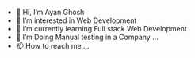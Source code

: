 - 👋 Hi, I’m Ayan Ghosh
- 👀 I’m interested in Web Development
- 🌱 I’m currently learning Full stack Web Development
- 💞️ I’m Doing Manual testing in a Company ...
- 📫 How to reach me ...

<!---
ayangit01/ayangit01 is a ✨ special ✨ repository because its `README.md` (this file) appears on your GitHub profile.
You can click the Preview link to take a look at your changes.
--->
